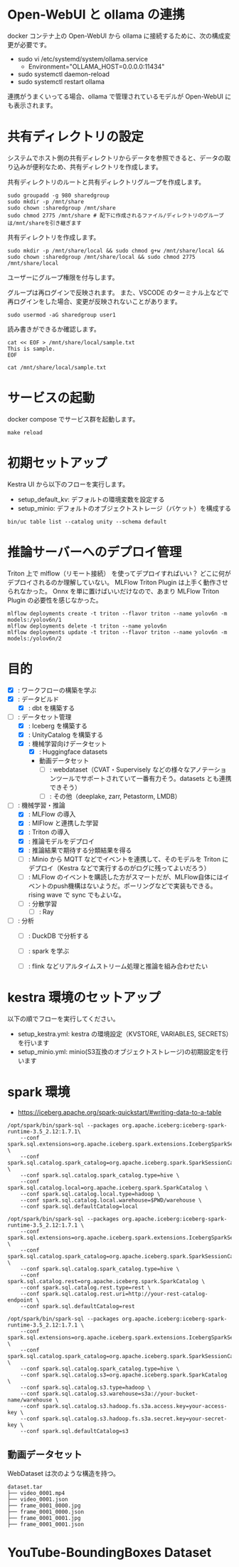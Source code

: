 # Open-WebUI と ollama の連携

docker コンテナ上の Open-WebUI から ollama に接続するために、次の構成変更が必要です。

* sudo vi /etc/systemd/system/ollama.service
  * Environment="OLLAMA_HOST=0.0.0.0:11434"
* sudo systemctl daemon-reload
* sudo systemctl restart ollama

連携がうまくいってる場合、ollama で管理されているモデルが Open-WebUI にも表示されます。


# 共有ディレクトリの設定

システムでホスト側の共有ディレクトリからデータを参照できると、データの取り込みが便利なため、共有ディレクトリを作成します。

共有ディレクトリのルートと共有ディレクトリグループを作成します。

```
sudo groupadd -g 980 sharedgroup
sudo mkdir -p /mnt/share
sudo chown :sharedgroup /mnt/share
sudo chmod 2775 /mnt/share # 配下に作成されるファイル/ディレクトリのグループは/mnt/shareを引き継ぎます
```

共有ディレクトリを作成します。

```
sudo mkdir -p /mnt/share/local && sudo chmod g+w /mnt/share/local && sudo chown :sharedgroup /mnt/share/local && sudo chmod 2775 /mnt/share/local
```

ユーザーにグループ権限を付与します。

グループは再ログインで反映されます。
また、VSCODE のターミナル上などで再ログインをした場合、変更が反映されないことがあります。

```
sudo usermod -aG sharedgroup user1
```

読み書きができるか確認します。

```
cat << EOF > /mnt/share/local/sample.txt
This is sample.
EOF

cat /mnt/share/local/sample.txt
```


# サービスの起動

docker compose でサービス群を起動します。

```
make reload
```

# 初期セットアップ

Kestra UI から以下のフローを実行します。

* setup_default_kv: デフォルトの環境変数を設定する
* setup_minio: デフォルトのオブジェクトストレージ（バケット）を構成する


```
bin/uc table list --catalog unity --schema default
```


# 推論サーバーへのデプロイ管理

Triton 上で mlflow（リモート接続） を使ってデプロイすればいい？
どこに何がデプロイされるのか理解していない。
MLFlow Triton Plugin は上手く動作させられなかった。
Onnx を単に置けばいいだけなので、あまり MLFlow Triton Plugin の必要性を感じなかった。

```
mlflow deployments create -t triton --flavor triton --name yolov6n -m models:/yolov6n/1
mlflow deployments delete -t triton --name yolov6n
mlflow deployments update -t triton --flavor triton --name yolov6n -m models:/yolov6n/2
```


# 目的

- [x] : ワークフローの構築を学ぶ
- [x] : データビルド
  - [x] : dbt を構築する
- [ ] : データセット管理
  - [x] : Iceberg を構築する
  - [x] : UnityCatalog を構築する
  - [x] : 機械学習向けデータセット
    - [x] : Huggingface datasets
    - 動画データセット
      - [ ] : webdataset（CVAT・Supervisely などの様々なアノテーションツールでサポートされていて一番有力そう。datasets とも連携できそう）
      - [ ] : その他（deeplake, zarr, Petastorm, LMDB）
- [ ] : 機械学習・推論
  - [x] : MLFlow の導入
  - [x] : MlFlow と連携した学習
  - [x] : Triton の導入
  - [x] : 推論モデルをデプロイ
  - [x] : 推論結果で期待する分類結果を得る
  - [ ] : Minio から MQTT などでイベントを連携して、そのモデルを Triton にデプロイ（Kestra などで実行するのがログに残ってよいだろう）
  - [ ] : MLFlow のイベントを購読した方がスマートだが、MLFlow自体にはイベントのpush機構はないようだ。ポーリングなどで実装もできる。rising wave で sync でもよいな。
  - [ ] : 分散学習
    - [ ] : Ray
- [ ] : 分析
  - [ ] : DuckDB で分析する
  - [ ] : spark を学ぶ
  - [ ] : flink などリアルタイムストリーム処理と推論を組み合わせたい



# kestra 環境のセットアップ

以下の順でフローを実行してください。

- setup_kestra.yml: kestra の環境設定（KVSTORE, VARIABLES, SECRETS）を行います
- setup_minio.yml: minio(S3互換のオブジェクトストレージ)の初期設定を行います


# spark 環境

* https://iceberg.apache.org/spark-quickstart/#writing-data-to-a-table

```
/opt/spark/bin/spark-sql --packages org.apache.iceberg:iceberg-spark-runtime-3.5_2.12:1.7.1\
    --conf spark.sql.extensions=org.apache.iceberg.spark.extensions.IcebergSparkSessionExtensions \
    --conf spark.sql.catalog.spark_catalog=org.apache.iceberg.spark.SparkSessionCatalog \
    --conf spark.sql.catalog.spark_catalog.type=hive \
    --conf spark.sql.catalog.local=org.apache.iceberg.spark.SparkCatalog \
    --conf spark.sql.catalog.local.type=hadoop \
    --conf spark.sql.catalog.local.warehouse=$PWD/warehouse \
    --conf spark.sql.defaultCatalog=local
```


```
/opt/spark/bin/spark-sql --packages org.apache.iceberg:iceberg-spark-runtime-3.5_2.12:1.7.1 \
    --conf spark.sql.extensions=org.apache.iceberg.spark.extensions.IcebergSparkSessionExtensions \
    --conf spark.sql.catalog.spark_catalog=org.apache.iceberg.spark.SparkSessionCatalog \
    --conf spark.sql.catalog.spark_catalog.type=hive \
    --conf spark.sql.catalog.rest=org.apache.iceberg.spark.SparkCatalog \
    --conf spark.sql.catalog.rest.type=rest \
    --conf spark.sql.catalog.rest.uri=http://your-rest-catalog-endpoint \
    --conf spark.sql.defaultCatalog=rest
```

```
/opt/spark/bin/spark-sql --packages org.apache.iceberg:iceberg-spark-runtime-3.5_2.12:1.7.1 \
    --conf spark.sql.extensions=org.apache.iceberg.spark.extensions.IcebergSparkSessionExtensions \
    --conf spark.sql.catalog.spark_catalog=org.apache.iceberg.spark.SparkSessionCatalog \
    --conf spark.sql.catalog.spark_catalog.type=hive \
    --conf spark.sql.catalog.s3=org.apache.iceberg.spark.SparkCatalog \
    --conf spark.sql.catalog.s3.type=hadoop \
    --conf spark.sql.catalog.s3.warehouse=s3a://your-bucket-name/warehouse \
    --conf spark.sql.catalog.s3.hadoop.fs.s3a.access.key=your-access-key \
    --conf spark.sql.catalog.s3.hadoop.fs.s3a.secret.key=your-secret-key \
    --conf spark.sql.defaultCatalog=s3
```


## 動画データセット

WebDataset は次のような構造を持つ。

```
dataset.tar
├── video_0001.mp4
├── video_0001.json
├── frame_0001_0000.jpg
├── frame_0001_0000.json
├── frame_0001_0001.jpg
├── frame_0001_0001.json
```


# YouTube-BoundingBoxes Dataset
